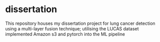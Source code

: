 # dissertation
This repository houses my dissertation project for lung cancer detection using a multi-layer fusion technique; utilising the LUCAS dataset implemented Amazon s3 and pytorch into the ML pipeline
